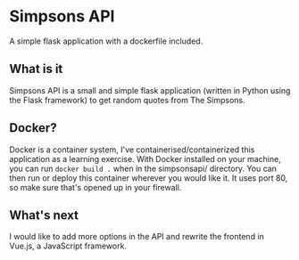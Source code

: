# Simpsons API

A simple flask application with a dockerfile included.

## What is it

Simpsons API is a small and simple flask application (written in Python using the Flask framework) to get random quotes from The Simpsons.

## Docker?

Docker is a container system, I've containerised/containerized this application as a learning exercise. With Docker installed on your machine, you can run `docker build .` when in the simpsonsapi/ directory. You can then run or deploy this container wherever you would like it. It uses port 80, so make sure that's opened up in your firewall.

## What's next

I would like to add more options in the API and rewrite the frontend in Vue.js, a JavaScript framework.
